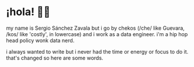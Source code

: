 # ¡hola! 👋🏼

my name is Sergio Sánchez Zavala but i go by chekos (/che/ like Guevara, /kos/ like 'costly', in lowercase) and i work as a data engineer. i'm a hip hop head policy wonk data nerd. 

i always wanted to write but i never had the time or energy or focus to do it. that's changed so here are some words.